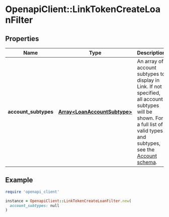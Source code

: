 # OpenapiClient::LinkTokenCreateLoanFilter

## Properties

| Name | Type | Description | Notes |
| ---- | ---- | ----------- | ----- |
| **account_subtypes** | [**Array&lt;LoanAccountSubtype&gt;**](LoanAccountSubtype.md) | An array of account subtypes to display in Link. If not specified, all account subtypes will be shown. For a full list of valid types and subtypes, see the [Account schema](https://plaid.com/docs/api/accounts#account-type-schema).  | [optional] |

## Example

```ruby
require 'openapi_client'

instance = OpenapiClient::LinkTokenCreateLoanFilter.new(
  account_subtypes: null
)
```


